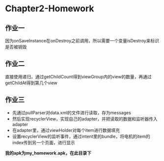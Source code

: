 # Chapter2-Homework

## 作业一

因为onSaveInstance在onDestroy之前调用，所以需要一个变量isDestroy来标识是否被销毁

## 作业二

直接使用递归，通过getChildCount得到viewGroup内的view的数量，再通过getChildAt得到第几个view

## 作业三

- 先通过pullParser对data.xml的文件进行读取，存为messages
- 然后实现recyclerView，实现自己的adapter，并把读取的数据和监听器传入adapter
- 在adapter里，通过viewHolder对每个item进行数据填充
- 设置recyclerView的监听事件，通过intent里的bundle，将电机的item的index传到另一个页面，进行显示

**我的apk为my_homework.apk，在此目录下**
